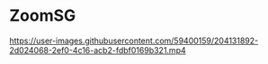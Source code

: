 # ZoomSG

https://user-images.githubusercontent.com/59400159/204131892-2d024068-2ef0-4c16-acb2-fdbf0169b321.mp4
